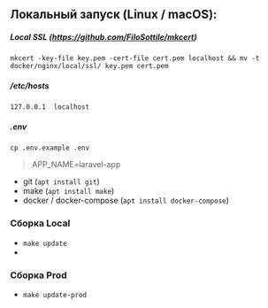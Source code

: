 ## Локальный запуск (Linux / macOS):


##### Local SSL (https://github.com/FiloSottile/mkcert)
`mkcert -key-file key.pem -cert-file cert.pem localhost && mv -t docker/nginx/local/ssl/ key.pem cert.pem`
##### /etc/hosts
`127.0.0.1  localhost`
##### .env
`cp .env.example .env`

> APP_NAME=laravel-app
* git (`apt install git`)
* make (`apt install make`)
* docker / docker-compose (`apt install docker-compose`)

### Сборка Local

* `make update`
* 
### Сборка Prod

* `make update-prod`
